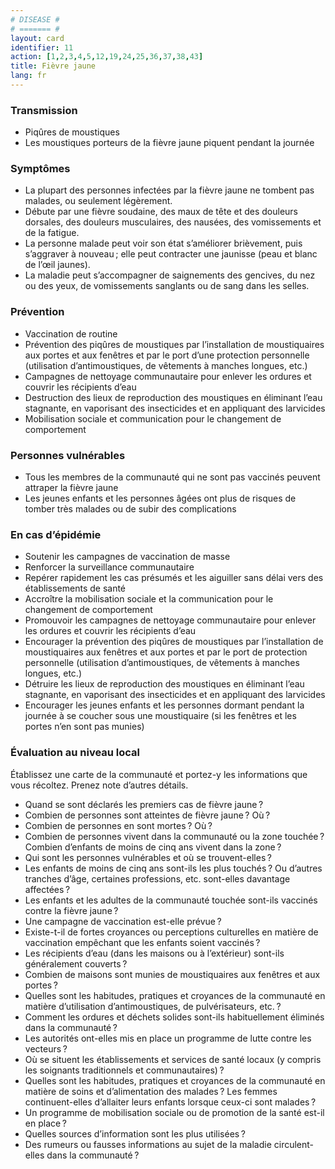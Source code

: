 ```yaml
---
# DISEASE #
# ======= #
layout: card
identifier: 11
action: [1,2,3,4,5,12,19,24,25,36,37,38,43]
title: Fièvre jaune
lang: fr
---
```


### Transmission

- Piqûres de moustiques
- Les moustiques porteurs de la fièvre jaune piquent pendant la journée

### Symptômes

- La plupart des personnes infectées par la fièvre jaune ne tombent pas malades, ou seulement légèrement.
- Débute par une fièvre soudaine, des maux de tête et des douleurs dorsales, des douleurs musculaires, des nausées, des vomissements et de la fatigue.
- La personne malade peut voir son état s’améliorer brièvement, puis s’aggraver à nouveau ; elle peut contracter une jaunisse (peau et blanc de l’œil jaunes).
- La maladie peut s’accompagner de saignements des gencives, du nez ou des yeux, de vomissements sanglants ou de sang dans les selles.

### Prévention

- Vaccination de routine
- Prévention des piqûres de moustiques par l’installation de moustiquaires aux portes et aux fenêtres et par le port d’une protection personnelle (utilisation d’antimoustiques, de vêtements à manches longues, etc.)
-	Campagnes de nettoyage communautaire pour enlever les ordures et couvrir les récipients d’eau
- Destruction des lieux de reproduction des moustiques en éliminant l’eau stagnante, en vaporisant des insecticides et en appliquant des larvicides
- Mobilisation sociale et communication pour le changement de comportement

### Personnes vulnérables

- Tous les membres de la communauté qui ne sont pas vaccinés peuvent attraper la fièvre jaune
- Les jeunes enfants et les personnes âgées ont plus de risques de tomber très malades ou de subir des complications

### En cas d’épidémie

-	Soutenir les campagnes de vaccination de masse
-	Renforcer la surveillance communautaire
- Repérer rapidement les cas présumés et les aiguiller sans délai vers des établissements de santé
-	Accroître la mobilisation sociale et la communication pour le changement de comportement
- Promouvoir les campagnes de nettoyage communautaire pour enlever les ordures et couvrir les récipients d’eau
- Encourager la prévention des piqûres de moustiques par l’installation de moustiquaires aux fenêtres et aux portes et par le port de protection personnelle (utilisation d’antimoustiques, de vêtements à manches longues, etc.)
-	Détruire les lieux de reproduction des moustiques en éliminant l’eau stagnante, en vaporisant des insecticides et en appliquant des larvicides
-	Encourager les jeunes enfants et les personnes dormant pendant la journée à se coucher sous une moustiquaire (si les fenêtres et les portes n’en sont pas munies)

### Évaluation au niveau local

Établissez une carte de la communauté et portez-y les informations que vous récoltez. Prenez note d’autres détails.

-	Quand se sont déclarés les premiers cas de fièvre jaune ?
-	Combien de personnes sont atteintes de fièvre jaune ? Où ?
- Combien de personnes en sont mortes ? Où ?  
-	Combien de personnes vivent dans la communauté ou la zone touchée ? Combien d’enfants de moins de cinq ans vivent dans la zone ?
-	Qui sont les personnes vulnérables et où se trouvent-elles ?
- Les enfants de moins de cinq ans sont-ils les plus touchés ? Ou d’autres tranches d’âge, certaines professions, etc. sont-elles davantage affectées ?
-	Les enfants et les adultes de la communauté touchée sont-ils vaccinés contre la fièvre jaune ?
- Une campagne de vaccination est-elle prévue ?
-	Existe-t-il de fortes croyances ou perceptions culturelles en matière de vaccination empêchant que les enfants soient vaccinés ?
- Les récipients d’eau (dans les maisons ou à l’extérieur) sont-ils généralement couverts ?
-	Combien de maisons sont munies de moustiquaires aux fenêtres et aux portes ?
- Quelles sont les habitudes, pratiques et croyances de la communauté en matière d’utilisation d’antimoustiques, de pulvérisateurs, etc. ?
-	Comment les ordures et déchets solides sont-ils habituellement éliminés dans la communauté ?
-	Les autorités ont-elles mis en place un programme de lutte contre les vecteurs ?
- Où se situent les établissements et services de santé locaux (y compris les soignants traditionnels et communautaires) ?
- Quelles sont les habitudes, pratiques et croyances de la communauté en matière de soins et d’alimentation des malades ? Les femmes continuent-elles d’allaiter leurs enfants lorsque ceux-ci sont malades ?
-	Un programme de mobilisation sociale ou de promotion de la santé est-il en place ?
- Quelles sources d’information sont les plus utilisées ?
- Des rumeurs ou fausses informations au sujet de la maladie circulent-elles dans la communauté ?
